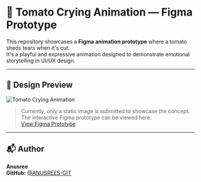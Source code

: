 # 🍅 Tomato Crying Animation — Figma Prototype

This repository showcases a **Figma animation prototype** where a tomato sheds tears when it's cut.  
It's a playful and expressive animation designed to demonstrate emotional storytelling in UI/UX design.

---

## 🎨 Design Preview

![Tomato Crying Animation](animation_try.png)

> Currently, only a static image is submitted to showcase the concept.  
> The interactive Figma prototype can be viewed here:  
> [View Figma Prototype](https://www.figma.com/design/gKFMu1cvuxyQO2FeEbYaYu/animation-try?node-id=0-1&t=cghTDreDOyfQSxk3-1)

---

## 📬 Author

**Anusree**  
**GitHub:** [@ANUSREES-GIT](https://github.com/ANUSREES-GIT)
